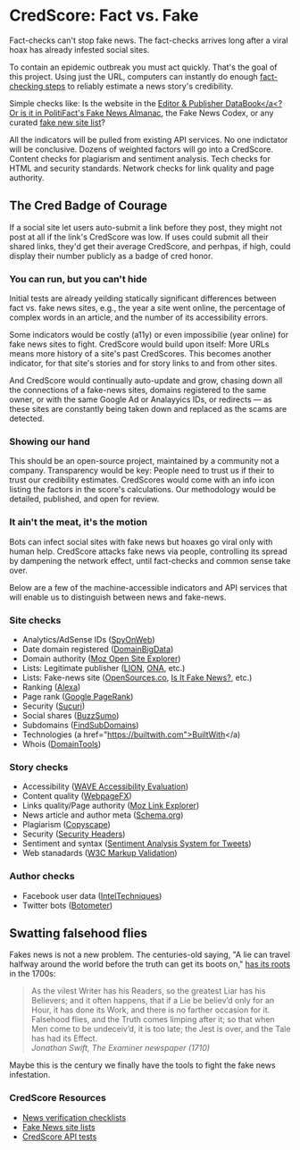 # CredScore: Fact vs. Fake #
Fact-checks can't stop fake news. The fact-checks arrives long after a viral hoax has already infested social sites.

To contain an epidemic outbreak you must act quickly. That's the goal of this project. Using just the URL, computers can instantly do enough <a href="https://github.com/hearvox/Research/blob/master/News-Trust/news-verification-checklists.md">fact-checking steps</a> to reliably estimate a news story's credibility. 

Simple checks like: Is the website in the <a href="http://www.editorandpublisher.com/databook/data/?djoPage=search_details&djoPid=25874">Editor &amp; Publisher DataBook</a<? Or is it in <a href="https://infogram.com/politifacts-fake-news-almanac-1gew2vjdxl912nj">PolitiFact's Fake News Almanac</a>, the <a hrwef="http://www.fakenewscodex.com/">Fake News Codex</a>, or any curated <a href="https://github.com/hearvox/Research/blob/master/News-Trust/fake-news-site-lists.md">fake new site list</a>? 
  
All the indicators will be pulled from existing API services. No one indictator will be conclusive. Dozens of weighted factors will go into a CredScore. Content checks for plagiarism and sentiment analysis. Tech checks for HTML and security standards. Network checks for link quality and page authority.  

## The Cred Badge of Courage ##
If a social site let users auto-submit a link before they post, they might not post at all if the link's CredScore was low. If uses could  submit all their shared links, they'd get their average CredScore, and perhpas, if high, could display their number publicly as a badge of cred honor.

### You can run, but you can't hide ###
Initial tests are already yeilding statically significant differences between fact vs. fake news sites, e.g., the year a site went online, the percentage of complex words in an article, and the number of its accessibility errors.

Some indicators would be costly (a11y) or even impossibilie (year online) for fake news sites to fight. CredScore would build upon itself: More URLs means more history of a site's past CredScores. This becomes another indicator, for that site's stories and for story links to and from other sites.

And CredScore would continually auto-update and grow, chasing down all the connections of a fake-news sites, domains registered to the same owner, or with the same Google Ad or Analayyics IDs, or redirects — as these sites are constantly being taken down and replaced as the scams are detected. 

### Showing our hand ###
This should be an open-source project, maintained by a community not a company. Transparency would be key: People need to trust us if their to trust our credibility estimates. CredScores would come with an info icon listing the factors in the score's calculations. Our methodology would be detailed, published, and open for review. 

### It ain't the meat, it's the motion ###
Bots can infect social sites with fake news but hoaxes go viral only with human help. CredScore attacks fake news via people, controlling its spread by dampening the network effect, until fact-checks and common sense take over.

Below are a few of the machine-accessible indicators and API services that will enable us to distinguish between news and fake-news.

### Site checks ###
* Analytics/AdSense IDs (<a href="http://spyonweb.com/">SpyOnWeb</a>)
* Date domain registered (<a href="https://domainbigdata.com/">DomainBigData</a>)
* Domain authority (<a href="https://moz.com/researchtools/ose/">Moz Open Site Explorer</a>)
* Lists: Legitimate publisher (<a href="http://www.lionpublishers.com/members/list/">LION</a>, <a href="https://journalists.org/">ONA</a>, etc.)
* Lists: Fake-news site (<a href="http://www.opensources.co/">OpenSources.co</a>, <a href="https://isitfakenews.com/">Is It Fake News?</a>, etc.)
* Ranking (<a href="https://www.alexa.com/siteinfo/">Alexa</a>)
* Page rank (<a href="https://pr.domaineye.com/pr/">Google PageRank</a>)
* Security (<a href="https://sitecheck.sucuri.net/">Sucuri</a>)
* Social shares (<a href="https://app.buzzsumo.com/research/most-shared">BuzzSumo</a>)
* Subdomains (<a href="https://findsubdomains.com/">FindSubDomains</a>)
* Technologies (a href="https://builtwith.com">BuiltWith</a)
* Whois (<a href="http://whois.domaintools.com/propornot.com">DomainTools</a>)

### Story checks ###
* Accessibility (<a href="https://wave.webaim.org/">WAVE Accessibility Evaluation</a>)
* Content quality (<a href="https://www.webpagefx.com/tools/read-able/">WebpageFX</a>)
* Links quality/Page authority (<a href="https://analytics.moz.com/">Moz Link Explorer</a>)
* News article and author meta (<a href="https://schema.org/NewsArticle">Schema.org</a>)
* Plagiarism (<a href="https://www.copyscape.com/">Copyscape</a>)
* Security (<a href="https://securityheaders.com/">Security Headers</a>)
* Sentiment and syntax (<a href="http://saifmohammad.com/WebPages/NRC-Canada-Sentiment.htm">Sentiment Analysis System for Tweets</a>)
* Web stanadards (<a href="https://validator.w3.org/">W3C Markup Validation</a>)

### Author checks ###
* Facebook user data (<a href="https://inteltechniques.com/menu.html">IntelTechniques</a>)
* Twitter bots (<a href="https://botometer.iuni.iu.edu/">Botometer</a>)

## Swatting falsehood flies ##
Fakes news is not a new problem. The centuries-old saying, "A lie can travel halfway around the world before the truth can get its boots on," <a href="https://quoteinvestigator.com/2014/07/13/truth/">has its roots</a> in the 1700s:
<blockquote>As the vilest Writer has his Readers, so the greatest Liar has his Believers; and it often happens, that if a Lie be believ’d only for an Hour, it has done its Work, and there is no farther occasion for it. Falsehood flies, and the Truth comes limping after it; so that when Men come to be undeceiv’d, it is too late; the Jest is over, and the Tale has had its Effect.<br>
<cite>Jonathan Swift, The Examiner newspaper (1710)</blockquote>
  
Maybe this is the century we finally have the tools to fight the fake news infestation.

### CredScore Resources ###
<ul>
<li><a href="https://github.com/hearvox/Research/blob/master/News-Trust/news-verification-checklists.md">News verification checklists</a></li>
<li><a href="https://github.com/hearvox/Research/blob/master/News-Trust/fake-news-site-lists.md">Fake News site lists</a></li>
<li><a href="https://hearingvoices.com/tools/credscore/">CredScore API tests</a></li>
<ul>
